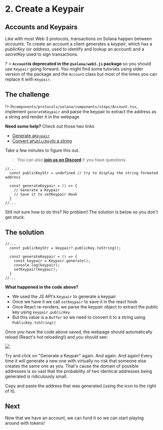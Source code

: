 # 2. Create a Keypair

## Accounts and Keypairs

Like with most Web 3 protocols, transactions on Solana happen between *accounts*.  To create an account a client generates a *keypair*, which has a *publicKey* (or *address*, used to identify and lookup an account) and a *secretKey* used to sign transactions.

? > **`Account`is deprecated in the `@solana/web3.js` package** so you should use `Keypair` going forward. You might find some tutorials using older version of the package and the `Account` class but most of the times you can replace it with `Keypair`.

## The challenge

!> In`components/protocols/solana/components/steps/Account.tsx`, implement `generateKeypair` and parse the keypair to extract the address as a string and render it in the webpage

**Need some help?** Check out those two links
* [Generate a`Keypair`](https://solana-labs.github.io/solana-web3.js/classes/Keypair.html#constructor)  
* [Convert a`PublicKey`to a string](https://solana-labs.github.io/solana-web3.js/classes/PublicKey.html#tostring)

Take a few minutes to figure this out.

> You can also [**join us on Discord**](https://discord.gg/fszyM7K) if you have questions.

```tsx
//...
  const publicKeyStr = undefined // try to display the string formated address

  const generateKeypair = () => {
    // Generate a Keypair
    // Save it to setKeypair Hook
  }
//...
```

Still not sure how to do this? No problem! The solution is below so you don't get stuck.

## The solution


```tsx
//...
  const publicKeyStr = keypair?.publicKey.toString();

  const generateKeypair = () => {
    const keypair = Keypair.generate();
    console.log(keypair);
    setKeypair(keypair);
  }
//...
```

**What happened in the code above?**

* We used the JS API's `Keypair` to generate a keypair
* Once we have it we call `setKeypair` to save it in the react hook
* Once React re-renders, we parse the keypair object to extract the public key using `keypair.publicKey`
* But this value is a `Buffer` so we need to convert it to a string using `PublicKey.toString()`

Once you have the code above saved, the webpage should automatically reload \(React's hot reloading!\) and you should see:

![](https://github.com/figment-networks/datahub-learn/blob/new-pathways/.gitbook/assets/solana-keypair.png)

Try and click on "Generate a Keypair" again. And again. And again! Every time it will generate a new one with virtually no risk that someone else creates the same one as you. That's cause the domain of possible addresses is so vast that the probability of two identical addresses being generated is ridiculously small.

Copy and paste the address that was generated (using the icon to the right of it).

## Next

Now that we have an account, we can fund it so we can start playing around with tokens!

